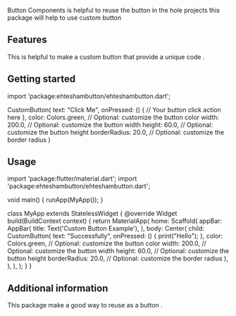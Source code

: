 Button Components is helpful to reuse the button in the hole projects this
package will help to use custom button

## Features

This is helpful to make a custom button that provide a unique code .

## Getting started
import 'package:ehteshambutton/ehteshambutton.dart';

CustomButton(
text: "Click Me",
onPressed: () {
// Your button click action here
},
color: Colors.green, // Optional: customize the button color
width: 200.0,         // Optional: customize the button width
height: 60.0,         // Optional: customize the button height
borderRadius: 20.0,   // Optional: customize the border radius
)


## Usage

import 'package:flutter/material.dart';
import 'package:ehteshambutton/ehteshambutton.dart';

void main() {
runApp(MyApp());
}

class MyApp extends StatelessWidget {
@override
Widget build(BuildContext context) {
return MaterialApp(
home: Scaffold(
appBar: AppBar(
title: Text('Custom Button Example'),
),
body: Center(
child: CustomButton(
text: "Successfully",
onPressed: () {
print("Hello");
},
color: Colors.green, // Optional: customize the button color
width: 200.0, // Optional: customize the button width
height: 60.0, // Optional: customize the button height
borderRadius: 20.0, // Optional: customize the border radius
),
),
),
);
}
}




## Additional information

This package make a good way to reuse as a button . 
